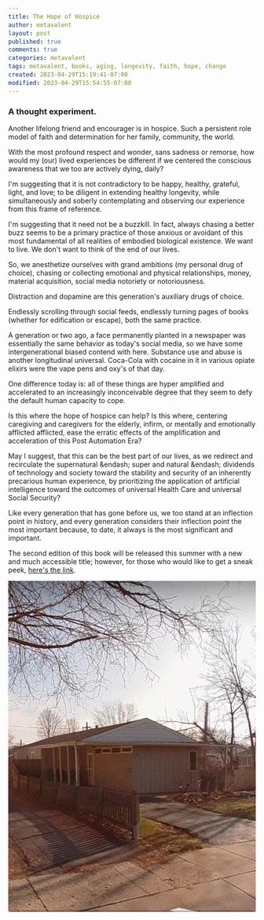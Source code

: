 ```yaml
---
title: The Hope of Hospice
author: metavalent
layout: post
published: true
comments: true
categories: metavalent
tags: metavalent, books, aging, longevity, faith, hope, change
created: 2023-04-29T15:19:41-07:00
modified: 2023-04-29T15:54:55-07:00
---
```


### A thought experiment.

Another lifelong friend and encourager is in hospice. Such a persistent role model of faith and determination for her family, community, the world.

With the most profound respect and wonder, sans sadness or remorse, how would my (our) lived experiences be different if we centered the conscious awareness that we too are actively dying, daily?

I'm suggesting that it is not contradictory to be happy, healthy, grateful, light, and love; to be diligent in extending healthy longevity, while simultaneously and soberly contemplating and observing our experience from this frame of reference.

I'm suggesting that it need not be a buzzkill. In fact, always chasing a better buzz seems to be a primary practice of those anxious or avoidant of this most fundamental of all realities of embodied biological existence. We want to live. We don't want to think of the end of our lives. 

So, we anesthetize ourselves with grand ambitions (my personal drug of choice), chasing or collecting emotional and physical relationships, money, material acquisition, social media notoriety or notoriousness. 

Distraction and dopamine are this generation's auxiliary drugs of choice.

Endlessly scrolling through social feeds, endlessly turning pages of books (whether for edification or escape), both the same practice.

A generation or two ago, a face permanently planted in a newspaper was essentially the same behavior as today's social media, so we have some intergenerational biased contend with here. Substance use and abuse is another longitudinal universal. Coca-Cola with cocaine in it in various opiate elixirs were the vape pens and oxy's of that day.

One difference today is: all of these things are hyper amplified and accelerated to an increasingly inconceivable degree that they seem to defy the default human capacity to cope.

Is this where the hope of hospice can help? Is this where, centering caregiving and caregivers for the elderly, infirm, or mentally and emotionally afflicted afflicted, ease the erratic effects of the  amplification and acceleration of this Post Automation Era?

May I suggest, that this can be the best part of our lives, as we redirect and recirculate the supernatural &endash; super and natural &endash;  dividends of technology and society toward the stability and security of an inherently precarious human experience, by prioritizing the application of artificial intelligence toward the outcomes of universal Health Care and universal Social Security?

Like every generation that has gone before us, we too stand at an inflection point in history, and every generation considers their inflection point the most important because, to date, it always is the most significant and important.

The second edition of this book will be released this summer with a new and much accessible title; however, for those who would like to get a sneak peek, [here's the link](https://amzn.to/2URmAjL).

![Image](../assets/images/897cf59f9767d70e8f0f0d7554d34d62.jpg)

